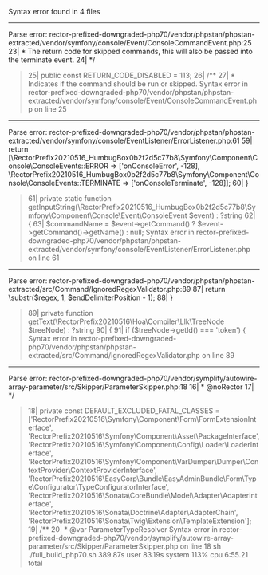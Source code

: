 Syntax error found in 4 files

------------------------------------------------------------
Parse error: rector-prefixed-downgraded-php70/vendor/phpstan/phpstan-extracted/vendor/symfony/console/Event/ConsoleCommandEvent.php:25
    23|      * The return code for skipped commands, this will also be passed into the terminate event.
    24|      */
  > 25|     public const RETURN_CODE_DISABLED = 113;
    26|     /**
    27|      * Indicates if the command should be run or skipped.
Syntax error in rector-prefixed-downgraded-php70/vendor/phpstan/phpstan-extracted/vendor/symfony/console/Event/ConsoleCommandEvent.php on line 25
------------------------------------------------------------
Parse error: rector-prefixed-downgraded-php70/vendor/phpstan/phpstan-extracted/vendor/symfony/console/EventListener/ErrorListener.php:61
    59|         return [\RectorPrefix20210516\_HumbugBox0b2f2d5c77b8\Symfony\Component\Console\ConsoleEvents::ERROR => ['onConsoleError', -128], \RectorPrefix20210516\_HumbugBox0b2f2d5c77b8\Symfony\Component\Console\ConsoleEvents::TERMINATE => ['onConsoleTerminate', -128]];
    60|     }
  > 61|     private static function getInputString(\RectorPrefix20210516\_HumbugBox0b2f2d5c77b8\Symfony\Component\Console\Event\ConsoleEvent $event) : ?string
    62|     {
    63|         $commandName = $event->getCommand() ? $event->getCommand()->getName() : null;
Syntax error in rector-prefixed-downgraded-php70/vendor/phpstan/phpstan-extracted/vendor/symfony/console/EventListener/ErrorListener.php on line 61
------------------------------------------------------------
Parse error: rector-prefixed-downgraded-php70/vendor/phpstan/phpstan-extracted/src/Command/IgnoredRegexValidator.php:89
    87|         return \substr($regex, 1, $endDelimiterPosition - 1);
    88|     }
  > 89|     private function getText(\RectorPrefix20210516\Hoa\Compiler\Llk\TreeNode $treeNode) : ?string
    90|     {
    91|         if ($treeNode->getId() === 'token') {
Syntax error in rector-prefixed-downgraded-php70/vendor/phpstan/phpstan-extracted/src/Command/IgnoredRegexValidator.php on line 89
------------------------------------------------------------
Parse error: rector-prefixed-downgraded-php70/vendor/symplify/autowire-array-parameter/src/Skipper/ParameterSkipper.php:18
    16|      * @noRector
    17|      */
  > 18|     private const DEFAULT_EXCLUDED_FATAL_CLASSES = ['RectorPrefix20210516\\Symfony\\Component\\Form\\FormExtensionInterface', 'RectorPrefix20210516\\Symfony\\Component\\Asset\\PackageInterface', 'RectorPrefix20210516\\Symfony\\Component\\Config\\Loader\\LoaderInterface', 'RectorPrefix20210516\\Symfony\\Component\\VarDumper\\Dumper\\ContextProvider\\ContextProviderInterface', 'RectorPrefix20210516\\EasyCorp\\Bundle\\EasyAdminBundle\\Form\\Type\\Configurator\\TypeConfiguratorInterface', 'RectorPrefix20210516\\Sonata\\CoreBundle\\Model\\Adapter\\AdapterInterface', 'RectorPrefix20210516\\Sonata\\Doctrine\\Adapter\\AdapterChain', 'RectorPrefix20210516\\Sonata\\Twig\\Extension\\TemplateExtension'];
    19|     /**
    20|      * @var ParameterTypeResolver
Syntax error in rector-prefixed-downgraded-php70/vendor/symplify/autowire-array-parameter/src/Skipper/ParameterSkipper.php on line 18
sh ./full_build_php70.sh  389.87s user 83.19s system 113% cpu 6:55.21 total